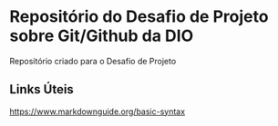 # Repositório do Desafio de Projeto sobre Git/Github da DIO
Repositório criado para o Desafio de Projeto
## Links Úteis
https://www.markdownguide.org/basic-syntax

